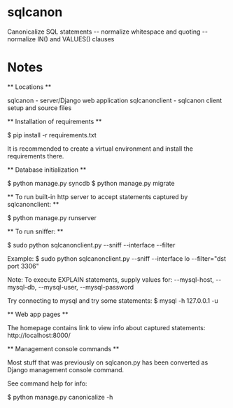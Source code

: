 sqlcanon
========

Canonicalize SQL statements
-- normalize whitespace and quoting
-- normalize IN() and VALUES() clauses


Notes
=====

** Locations **

sqlcanon - server/Django web application
sqlcanonclient - sqlcanon client setup and source files

** Installation of requirements **

$ pip install -r requirements.txt

It is recommended to create a virtual environment and install the requirements there.

** Database initialization **

$ python manage.py syncdb
$ python manage.py migrate

** To run built-in http server to accept statements captured by sqlcanonclient: **

$ python manage.py runserver

** To run sniffer: **

$ sudo python sqlcanonclient.py --sniff --interface <interface> --filter <filter>

Example: $ sudo python sqlcanonclient.py --sniff --interface lo --filter="dst port 3306"

Note: To execute EXPLAIN statements, supply values for:
      --mysql-host, --mysql-db, --mysql-user, --mysql-password

Try connecting to mysql and try some statements: $ mysql -h 127.0.0.1 -u <user>

** Web app pages **

The homepage contains link to view info about captured statements: http://localhost:8000/

** Management console commands **

Most stuff that was previously on sqlcanon.py has been converted as Django management console command.

See command help for info:

$ python manage.py canonicalize -h
